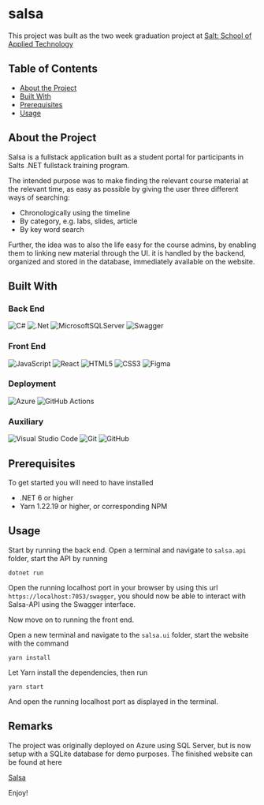 # salsa
This project was built as the two week graduation project at [Salt: School of Applied Technology](https://www.salt.dev/)

## Table of Contents
* [About the Project](#about-the-project)
* [Built With](#built-with)
* [Prerequisites](#prerequisites)
* [Usage](#usage)

## About the Project
Salsa is a fullstack application built as a student portal for participants in Salts .NET fullstack training program.

The intended purpose was to make finding the relevant course material at the relevant time, as easy as possible by giving the user three different ways of searching:
- Chronologically using the timeline
- By category, e.g. labs, slides, article
- By key word search

Further, the idea was to also the life easy for the course admins, by enabling them to linking new material through the UI. it is handled by the backend, organized and stored in the database, immediately available on the website.

## Built With

### Back End
![C#](https://img.shields.io/badge/c%23-%23239120.svg?style=for-the-badge&logo=c-sharp&logoColor=white)
![.Net](https://img.shields.io/badge/.NET-5C2D91?style=for-the-badge&logo=.net&logoColor=white)
![MicrosoftSQLServer](https://img.shields.io/badge/Microsoft%20SQL%20Sever-CC2927?style=for-the-badge&logo=microsoft%20sql%20server&logoColor=white)
![Swagger](https://img.shields.io/badge/-Swagger-%23Clojure?style=for-the-badge&logo=swagger&logoColor=white)

### Front End
![JavaScript](https://img.shields.io/badge/javascript-%23323330.svg?style=for-the-badge&logo=javascript&logoColor=%23F7DF1E)
![React](https://img.shields.io/badge/react-%2320232a.svg?style=for-the-badge&logo=react&logoColor=%2361DAFB)
![HTML5](https://img.shields.io/badge/html5-%23E34F26.svg?style=for-the-badge&logo=html5&logoColor=white)
![CSS3](https://img.shields.io/badge/css3-%231572B6.svg?style=for-the-badge&logo=css3&logoColor=white)
![Figma](https://img.shields.io/badge/figma-%23F24E1E.svg?style=for-the-badge&logo=figma&logoColor=white)

### Deployment
![Azure](https://img.shields.io/badge/azure-%230072C6.svg?style=for-the-badge&logo=microsoftazure&logoColor=white)
![GitHub Actions](https://img.shields.io/badge/github%20actions-%232671E5.svg?style=for-the-badge&logo=githubactions&logoColor=white)

### Auxiliary
![Visual Studio Code](https://img.shields.io/badge/Visual%20Studio%20Code-0078d7.svg?style=for-the-badge&logo=visual-studio-code&logoColor=white)
![Git](https://img.shields.io/badge/git-%23F05033.svg?style=for-the-badge&logo=git&logoColor=white)
![GitHub](https://img.shields.io/badge/github-%23121011.svg?style=for-the-badge&logo=github&logoColor=white)

## Prerequisites
To get started you will need to have installed
 - .NET 6 or higher
 - Yarn 1.22.19 or higher, or corresponding NPM

## Usage
Start by running the back end. Open a terminal and navigate to `salsa.api` folder, start the API by running

```
dotnet run
```

Open the running localhost port in your browser by using this url `https://localhost:7053/swagger`, you should now be able to interact with Salsa-API using the Swagger interface.

Now move on to running the front end.

Open a new terminal and navigate to the `salsa.ui` folder, start the website with the command

```
yarn install
```
Let Yarn install the dependencies, then run
```
yarn start
```
And open the running localhost port as displayed in the terminal.

## Remarks
The project was originally deployed on Azure using SQL Server, but is now setup with a SQLite database for demo purposes. The finished website can be found at here

[Salsa](https://salmon-coast-0c60d3f03.1.azurestaticapps.net/)

Enjoy!
